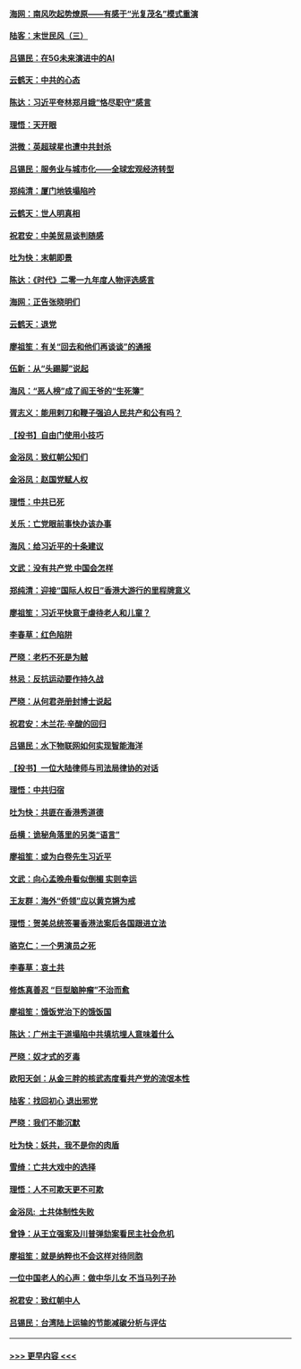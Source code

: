 #### [海网：南风吹起势燎原——有感于“光复茂名”模式重演](../pages/nsc993/n11732308.md?t=12200411) 
#### [陆客：末世民风（三）](../pages/nsc993/n11732211.md?t=12200411) 
#### [吕锡民：在5G未来演进中的AI](../pages/nsc993/n11730010.md?t=12200411) 
#### [云鹤天：中共的心态](../pages/nsc993/n11729906.md?t=12200411) 
#### [陈达：习近平夸林郑月娥“恪尽职守”感言](../pages/nsc993/n11729881.md?t=12200411) 
#### [理悟：天开眼](../pages/nsc993/n11729699.md?t=12200411) 
#### [洪微：英超球星也遭中共封杀](../pages/nsc993/n11727243.md?t=12200411) 
#### [吕锡民：服务业与城市化——全球宏观经济转型](../pages/nsc993/n11725845.md?t=12200411) 
#### [郑纯清：厦门地铁塌陷吟](../pages/nsc993/n11725813.md?t=12200411) 
#### [云鹤天：世人明真相](../pages/nsc993/n11725621.md?t=12200411) 
#### [祝君安：中美贸易谈判随感](../pages/nsc993/n11725609.md?t=12200411) 
#### [吐为快：末朝即景](../pages/nsc993/n11723365.md?t=12200411) 
#### [陈达：《时代》二零一九年度人物评选感言](../pages/nsc993/n11723337.md?t=12200411) 
#### [海网：正告张晓明们](../pages/nsc993/n11723228.md?t=12200411) 
#### [云鹤天：退党](../pages/nsc993/n11723056.md?t=12200411) 
#### [廖祖笙：有关“回去和他们再谈谈”的通报](../pages/nsc993/n11722442.md?t=12200411) 
#### [伍新：从“头踢脚”说起](../pages/nsc993/n11722429.md?t=12200411) 
#### [海风：“恶人榜”成了阎王爷的“生死簿”](../pages/nsc993/n11722272.md?t=12200411) 
#### [胥志义：能用剌刀和鞭子强迫人民共产和公有吗？](../pages/nsc993/n11720569.md?t=12200411) 
#### [【投书】自由门使用小技巧](../pages/nsc993/n11720180.md?t=12200411) 
#### [金浴凤：致红朝公知们](../pages/nsc993/n11720563.md?t=12200411) 
#### [金浴凤：赵国党赋人权](../pages/nsc993/n11720533.md?t=12200411) 
#### [理悟：中共已死](../pages/nsc993/n11720233.md?t=12200411) 
#### [关乐：亡党眼前事快办该办事](../pages/nsc993/n11719160.md?t=12200411) 
#### [海风：给习近平的十条建议](../pages/nsc993/n11717616.md?t=12200411) 
#### [文武：没有共产党 中国会怎样](../pages/nsc993/n11717584.md?t=12200411) 
#### [郑纯清：迎接“国际人权日”香港大游行的里程牌意义](../pages/nsc993/n11717417.md?t=12200411) 
#### [廖祖笙：习近平快意于虐待老人和儿童？](../pages/nsc993/n11715313.md?t=12200411) 
#### [李春草：红色陷阱](../pages/nsc993/n11715029.md?t=12200411) 
#### [严晓：老朽不死是为贼](../pages/nsc993/n11712910.md?t=12200411) 
#### [林忌：反抗运动要作持久战](../pages/nsc993/n11712623.md?t=12200411) 
#### [严晓：从何君尧册封博士说起](../pages/nsc993/n11712465.md?t=12200411) 
#### [祝君安：木兰花·辛酸的回归](../pages/nsc993/n11712381.md?t=12200411) 
#### [吕锡民：水下物联网如何实现智能海洋](../pages/nsc993/n11711158.md?t=12200411) 
#### [【投书】一位大陆律师与司法局律协的对话](../pages/nsc993/n11709675.md?t=12200411) 
#### [理悟：中共归宿](../pages/nsc993/n11710059.md?t=12200411) 
#### [吐为快：共匪在香港秀道德](../pages/nsc993/n11709979.md?t=12200411) 
#### [岳横：诡秘角落里的另类“语言”](../pages/nsc993/n11709792.md?t=12200411) 
#### [廖祖笙：或为白卷先生习近平](../pages/nsc993/n11708330.md?t=12200411) 
#### [文武：向心孟晚舟看似倒楣 实则幸运](../pages/nsc993/n11708236.md?t=12200411) 
#### [王友群：海外“侨领”应以黄克锵为戒](../pages/nsc993/n11706176.md?t=12200411) 
#### [理悟：贺美总统签署香港法案后各国跟进立法](../pages/nsc993/n11706853.md?t=12200411) 
#### [骆克仁：一个男演员之死](../pages/nsc993/n11706677.md?t=12200411) 
#### [李春草：哀土共](../pages/nsc993/n11706255.md?t=12200411) 
#### [修炼真善忍 “巨型脑肿瘤”不治而愈](../pages/nsc993/n11705340.md?t=12200411) 
#### [廖祖笙：饿饭党治下的饿饭国](../pages/nsc993/n11705085.md?t=12200411) 
#### [陈达：广州主干道塌陷中共填坑埋人意味着什么](../pages/nsc993/n11705046.md?t=12200411) 
#### [严晓：奴才式的歹毒](../pages/nsc993/n11704826.md?t=12200411) 
#### [欧阳天剑：从金三胖的核武态度看共产党的流氓本性](../pages/nsc993/n11702238.md?t=12200411) 
#### [陆客：找回初心 退出邪党](../pages/nsc993/n11702213.md?t=12200411) 
#### [严晓：我们不能沉默](../pages/nsc993/n11702110.md?t=12200411) 
#### [吐为快：妖共，我不是你的肉盾](../pages/nsc993/n11701366.md?t=12200411) 
#### [雪绮：亡共大戏中的选择](../pages/nsc993/n11699922.md?t=12200411) 
#### [理悟：人不可欺天更不可欺](../pages/nsc993/n11699657.md?t=12200411) 
#### [金浴凤:  土共体制性失败](../pages/nsc993/n11699361.md?t=12200411) 
#### [曾铮：从王立强案及川普弹劾案看民主社会危机](../pages/nsc993/n11699318.md?t=12200411) 
#### [廖祖笙：就是纳粹也不会这样对待同胞](../pages/nsc993/n11697658.md?t=12200411) 
#### [一位中国老人的心声：做中华儿女 不当马列子孙](../pages/nsc993/n11697525.md?t=12200411) 
#### [祝君安：致红朝中人](../pages/nsc993/n11697518.md?t=12200411) 
#### [吕锡民：台湾陆上运输的节能减碳分析与评估](../pages/nsc993/n11694983.md?t=12200411) 

----
#### [ >>> 更早内容 <<< ](../indexes/nsc993-earlier.md)
